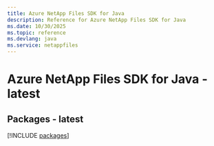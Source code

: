 ```yaml
---
title: Azure NetApp Files SDK for Java
description: Reference for Azure NetApp Files SDK for Java
ms.date: 10/30/2025
ms.topic: reference
ms.devlang: java
ms.service: netappfiles
---
```

# Azure NetApp Files SDK for Java - latest
## Packages - latest
[!INCLUDE [packages](netapp-files-index.md)]